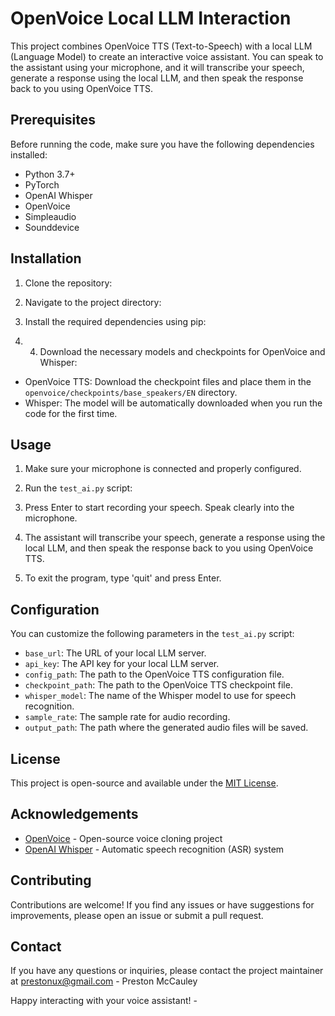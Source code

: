 # OpenVoice Local LLM Interaction

This project combines OpenVoice TTS (Text-to-Speech) with a local LLM (Language Model) to create an interactive voice assistant. You can speak to the assistant using your microphone, and it will transcribe your speech, generate a response using the local LLM, and then speak the response back to you using OpenVoice TTS.

## Prerequisites

Before running the code, make sure you have the following dependencies installed:

- Python 3.7+
- PyTorch
- OpenAI Whisper
- OpenVoice
- Simpleaudio
- Sounddevice

## Installation

1. Clone the repository:

2. Navigate to the project directory:

3. Install the required dependencies using pip:

4. 4. Download the necessary models and checkpoints for OpenVoice and Whisper:
- OpenVoice TTS: Download the checkpoint files and place them in the `openvoice/checkpoints/base_speakers/EN` directory.
- Whisper: The model will be automatically downloaded when you run the code for the first time.

## Usage

1. Make sure your microphone is connected and properly configured.

2. Run the `test_ai.py` script:

3. Press Enter to start recording your speech. Speak clearly into the microphone.

4. The assistant will transcribe your speech, generate a response using the local LLM, and then speak the response back to you using OpenVoice TTS.

5. To exit the program, type 'quit' and press Enter.

## Configuration

You can customize the following parameters in the `test_ai.py` script:

- `base_url`: The URL of your local LLM server.
- `api_key`: The API key for your local LLM server.
- `config_path`: The path to the OpenVoice TTS configuration file.
- `checkpoint_path`: The path to the OpenVoice TTS checkpoint file.
- `whisper_model`: The name of the Whisper model to use for speech recognition.
- `sample_rate`: The sample rate for audio recording.
- `output_path`: The path where the generated audio files will be saved.

## License

This project is open-source and available under the [MIT License](LICENSE).

## Acknowledgements

- [OpenVoice](https://github.com/myshell-ai/OpenVoice) - Open-source voice cloning project
- [OpenAI Whisper](https://github.com/openai/whisper) - Automatic speech recognition (ASR) system

## Contributing

Contributions are welcome! If you find any issues or have suggestions for improvements, please open an issue or submit a pull request.

## Contact

If you have any questions or inquiries, please contact the project maintainer at prestonux@gmail.com - Preston McCauley

Happy interacting with your voice assistant! - 
